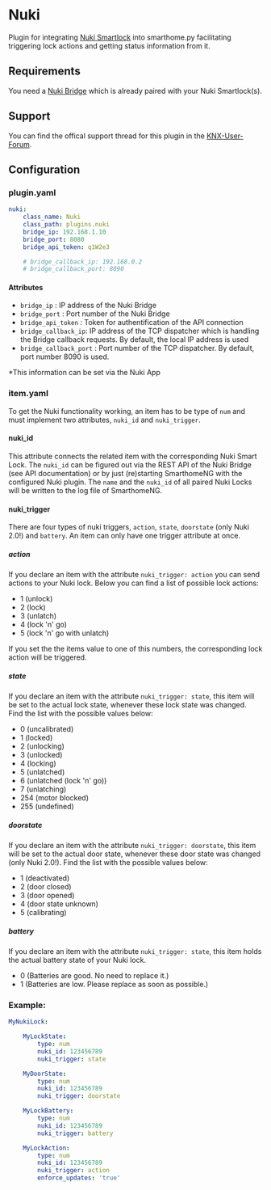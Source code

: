 # Nuki

Plugin for integrating [Nuki Smartlock](https://nuki.io/de/smart-lock/) into smarthome.py facilitating triggering lock actions and getting status information from it.

## Requirements

You need a [Nuki Bridge](https://nuki.io/de/bridge/) which is already paired with your Nuki Smartlock(s).

## Support

You can find the offical support thread for this plugin in the [KNX-User-Forum](https://knx-user-forum.de/forum/supportforen/smarthome-py/1052437-nuki-smartlock-plugin-support-thread).

## Configuration

### plugin.yaml

```yaml
nuki:
    class_name: Nuki
    class_path: plugins.nuki
    bridge_ip: 192.168.1.10
    bridge_port: 8080
    bridge_api_token: q1W2e3

    # bridge_callback_ip: 192.168.0.2
    # bridge_callback_port: 8090
```

#### Attributes

* `bridge_ip` : IP address of the Nuki Bridge
* `bridge_port` : Port number of the Nuki Bridge
* `bridge_api_token` : Token for authentification of the API connection
* `bridge_callback_ip`: IP address of the TCP dispatcher which is handling the Bridge callback requests. By default, the local IP address is used
* `bridge_callback_port` : Port number of the TCP dispatcher. By default, port number 8090 is used.

*This information can be set via the Nuki App

### item.yaml

To get the Nuki functionality working, an item has to be type of `num` and  must implement two attributes,
`nuki_id` and `nuki_trigger`.

#### nuki_id
This attribute connects the related item with the corresponding Nuki Smart Lock.
The `nuki_id` can be figured out via the REST API of the Nuki Bridge (see API documentation) or by just (re)starting
SmarthomeNG with the configured Nuki plugin. The `name` and the `nuki_id` of all paired Nuki Locks will be written to
the log file of SmarthomeNG.

#### nuki_trigger

There are four types of nuki triggers, `action`, `state`, `doorstate` (only Nuki 2.0!) and `battery`. An item can only have one trigger
attribute at once.

##### action
If you declare an item with the attribute `nuki_trigger: action` you can send actions to your Nuki lock. Below you
can find a list of possible lock actions:

* 1     (unlock)
* 2     (lock)
* 3     (unlatch)
* 4     (lock 'n' go)
* 5     (lock 'n' go with unlatch)

If you set the the items value to one of this numbers, the corresponding lock action will be triggered.


##### state
If you declare an item with the attribute `nuki_trigger: state`, this item will be set to the actual lock state,
whenever these lock state was changed. Find the list with the possible values below:

* 0     (uncalibrated)
* 1     (locked)
* 2     (unlocking)
* 3     (unlocked)
* 4     (locking)
* 5     (unlatched)
* 6     (unlatched (lock 'n' go))
* 7     (unlatching)
* 254   (motor blocked)
* 255   (undefined)



##### doorstate
If you declare an item with the attribute `nuki_trigger: doorstate`, this item will be set to the actual door state,
whenever these door state was changed (only Nuki 2.0!). Find the list with the possible values below:

* 1     (deactivated)
* 2     (door closed)
* 3     (door opened)
* 4     (door state unknown)
* 5     (calibrating)



##### battery
If you declare an item with the attribute `nuki_trigger: state`, this item holds the actual battery state of your
Nuki lock.

* 0     (Batteries are good. No need to replace it.)
* 1     (Batteries are low. Please replace as soon as possible.)


### Example:

```yaml
MyNukiLock:

    MyLockState:
        type: num
        nuki_id: 123456789
        nuki_trigger: state

    MyDoorState:
        type: num
        nuki_id: 123456789
        nuki_trigger: doorstate

    MyLockBattery:
        type: num
        nuki_id: 123456789
        nuki_trigger: battery

    MyLockAction:
        type: num
        nuki_id: 123456789
        nuki_trigger: action
        enforce_updates: 'true'
```
